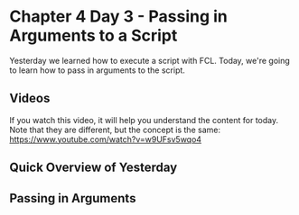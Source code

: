 # Chapter 4 Day 3 - Passing in Arguments to a Script

Yesterday we learned how to execute a script with FCL. Today, we're going to learn how to pass in arguments to the script.

## Videos

If you watch this video, it will help you understand the content for today. Note that they are different, but the concept is the same: https://www.youtube.com/watch?v=w9UFsv5wqo4

## Quick Overview of Yesterday



## Passing in Arguments

